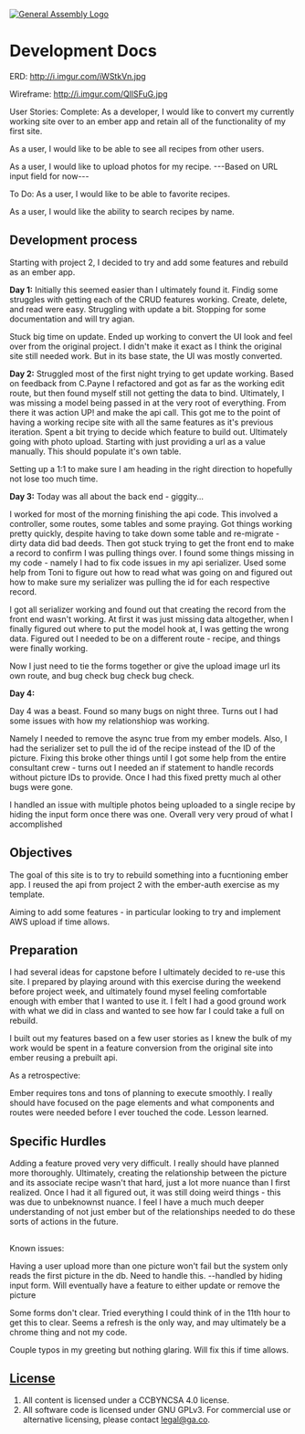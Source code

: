 [![General Assembly Logo](https://camo.githubusercontent.com/1a91b05b8f4d44b5bbfb83abac2b0996d8e26c92/687474703a2f2f692e696d6775722e636f6d2f6b6538555354712e706e67)](https://generalassemb.ly/education/web-development-immersive)

# Development Docs

ERD: http://i.imgur.com/iWStkVn.jpg

Wireframe: http://i.imgur.com/QllSFuG.jpg

User Stories:
Complete:
As a developer, I would like to convert my currently working site over to an ember app and retain all of the functionality of my first site.

As a user, I would like to be able to see all recipes from other users.

As a user, I would like to upload photos for my recipe.
---Based on URL input field for now---

To Do:
As a user, I would like to be able to favorite recipes.

As a user, I would like the ability to search recipes by name.



## Development process

Starting with project 2, I decided to try and add some features and rebuild as an ember app.

**Day 1:**
Initially this seemed easier than I ultimately found it. Findig some struggles with getting each of the CRUD features working.
Create, delete, and read were easy. Struggling with update a bit. Stopping for some documentation and will try agian.

Stuck big time on update. Ended up working to convert the UI look and feel over from the original project. I didn't make it exact as I think the original site still needed work. But in its base state, the UI was mostly converted.

**Day 2:**
Struggled most of the first night trying to get update working. Based on feedback from C.Payne I refactored and got as far as the working edit route, but then found myself still not getting the data to bind. Ultimately, I was missing a model being passed
in at the very root of everything. From there it was action UP! and make the api call. This got me to the point of having a working recipe site with all the same features as it's previous iteration. Spent a bit trying to decide which feature to build out. Ultimately going with photo upload. Starting with just providing a url as a value manually. This should populate it's own table.

Setting up a 1:1 to make sure I am heading in the right direction to hopefully not lose too much time.

**Day 3:**
Today was all about the back end - giggity...

I worked for most of the morning finishing the api code. This involved a controller, some routes, some tables and some praying.
Got things working pretty quickly, despite having to take down some table and re-migrate - dirty data did bad deeds. Then got stuck trying to get the front end to make a record to confirm I was pulling things over. I found some things missing in my code - namely I had to fix code issues in my api serializer. Used some help from Toni to figure out how to read what was going on and figured out how to make sure my serializer was pulling the id for each respective record.

I got all serializer working and found out that creating the record from the front end wasn't working. At first it was just missing data altogether, when I finally figured out where to put the model hook at, I was getting the wrong data. Figured out I needed to be on a different route - recipe, and things were finally working.

Now I just need to tie the forms together or give the upload image url its own route, and bug check bug check bug check.

**Day 4:**

Day 4 was a beast. Found so many bugs on night three. Turns out I had some issues with how my relationshiop was working.

Namely I needed to remove the async true from my ember models. Also, I had the serializer set to pull the id of the recipe instead
of the ID of the picture. Fixing this broke other things until I got some help from the entire consultant crew - turns out I needed an if statement to handle records without picture IDs to provide. Once I had this fixed pretty much al other bugs were gone.

I handled an issue with multiple photos being uploaded to a single recipe by hiding the input form once there was one. Overall very very proud of what I accomplished

## Objectives

The goal of this site is to try to rebuild something into a fucntioning ember app. I reused the api from project 2 with the ember-auth exercise as my template.

Aiming to add some features - in particular looking to try and implement AWS upload if time allows.

## Preparation

I had several ideas for capstone before I ultimately decided to re-use this site. I prepared by playing around with this exercise during the weekend before project week, and ultimately found mysel feeling comfortable enough with ember that I wanted to use it. I felt I had a good ground work with what we did in class and wanted to see how far I could take a full on rebuild.

I built out my features based on a few user stories as I knew the bulk of my work would be spent in a feature conversion from the original site into ember reusing a prebuilt api.

As a retrospective:

Ember requires tons and tons of planning to execute smoothly. I really should have focused on the page elements and what components and routes were needed before I ever touched the code. Lesson learned. 

## Specific Hurdles

Adding a feature proved very very difficult. I really should have planned more thoroughly. Ultimately, creating the relationship between the picture and its associate recipe wasn't that hard, just a lot more nuance than I first realized. Once I had it all figured out, it was still doing weird things - this was due to unbeknownst nuance. I feel I have a much much deeper understanding of not just ember but of the relationships needed to do these sorts of actions in the future.

##
Known issues:

Having a user upload more than one picture won't fail but the system only reads the first picture in the db. Need to handle this.
--handled by hiding input form. Will eventually have a feature to either update or remove the picture

Some forms don't clear. Tried everything I could think of in the 11th hour to get this to clear. Seems a refresh is the only way, and may ultimately be a chrome thing and not my code.

Couple typos in my greeting but nothing glaring. Will fix this if time allows.

## [License](LICENSE)

1.  All content is licensed under a CC­BY­NC­SA 4.0 license.
1.  All software code is licensed under GNU GPLv3. For commercial use or
    alternative licensing, please contact legal@ga.co.
